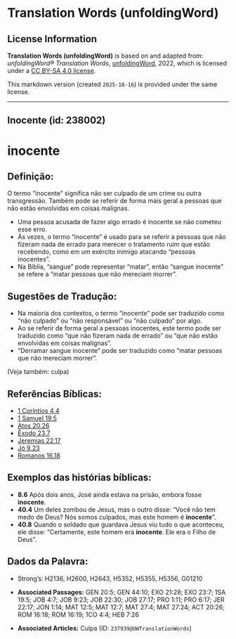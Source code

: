 # Translation Words (unfoldingWord)

## License Information

**Translation Words (unfoldingWord)** is based on and adapted from: _unfoldingWord® Translation Words_, [unfoldingWord](https://unfoldingword.org/utw), 2022, which is licensed under a [CC BY-SA 4.0 license](https://creativecommons.org/licenses/by-sa/4.0/legalcode.en).

This markdown version (created `2025-10-16`) is provided under the same license.



--------------------------------

## Inocente (id: 238002)

inocente
========

Definição:
----------

O termo “inocente” significa não ser culpado de um crime ou outra transgressão. Também pode se referir de forma mais geral a pessoas que não estão envolvidas em coisas malignas.

* Uma pessoa acusada de fazer algo errado é inocente se não cometeu esse erro.
* Às vezes, o termo “inocente” é usado para se referir a pessoas que não fizeram nada de errado para merecer o tratamento ruim que estão recebendo, como em um exército inimigo atacando “pessoas inocentes”.
* Na Bíblia, “sangue” pode representar “matar”, então “sangue inocente” se refere a “matar pessoas que não mereciam morrer”.

Sugestões de Tradução:
----------------------

* Na maioria dos contextos, o termo “inocente” pode ser traduzido como “não culpado” ou “não responsável” ou “não culpado” por algo.
* Ao se referir de forma geral a pessoas inocentes, este termo pode ser traduzido como “que não fizeram nada de errado” ou “que não estão envolvidas em coisas malignas”.
* “Derramar sangue inocente” pode ser traduzido como “matar pessoas que não mereciam morrer”.

(Veja também: culpa)

Referências Bíblicas:
---------------------

* [1 Coríntios 4\.4](https://ref.ly/1Cor4:4)
* [1 Samuel 19\.5](https://ref.ly/1Sam19:5)
* [Atos 20\.26](https://ref.ly/Acts20:26)
* [Êxodo 23\.7](https://ref.ly/Exod23:7)
* [Jeremias 22\.17](https://ref.ly/Jer22:17)
* [Jó 9\.23](https://ref.ly/Job9:23)
* [Romanos 16\.18](https://ref.ly/Rom16:18)

Exemplos das histórias bíblicas:
--------------------------------

* **8\.6** Após dois anos, José ainda estava na prisão, embora fosse **inocente**.
* **40\.4** Um deles zombou de Jesus, mas o outro disse: “Você não tem medo de Deus? Nós somos culpados, mas este homem é **inocente**”.
* **40\.8** Quando o soldado que guardava Jesus viu tudo o que aconteceu, ele disse: “Certamente, este homem era **inocente**. Ele era o Filho de Deus”.

Dados da Palavra:
-----------------

* Strong’s: H2136, H2600, H2643, H5352, H5355, H5356, G01210

* **Associated Passages:** GEN 20:5; GEN 44:10; EXO 21:28; EXO 23:7; 1SA 19:5; JOB 4:7; JOB 9:23; JOB 22:30; JOB 27:17; PRO 1:11; PRO 6:17; JER 22:17; JON 1:14; MAT 12:5; MAT 12:7; MAT 27:4; MAT 27:24; ACT 20:26; ROM 16:18; ROM 16:19; 1CO 4:4; HEB 7:26
* **Associated Articles:** Culpa (ID: `237939@UWTranslationWords`)

